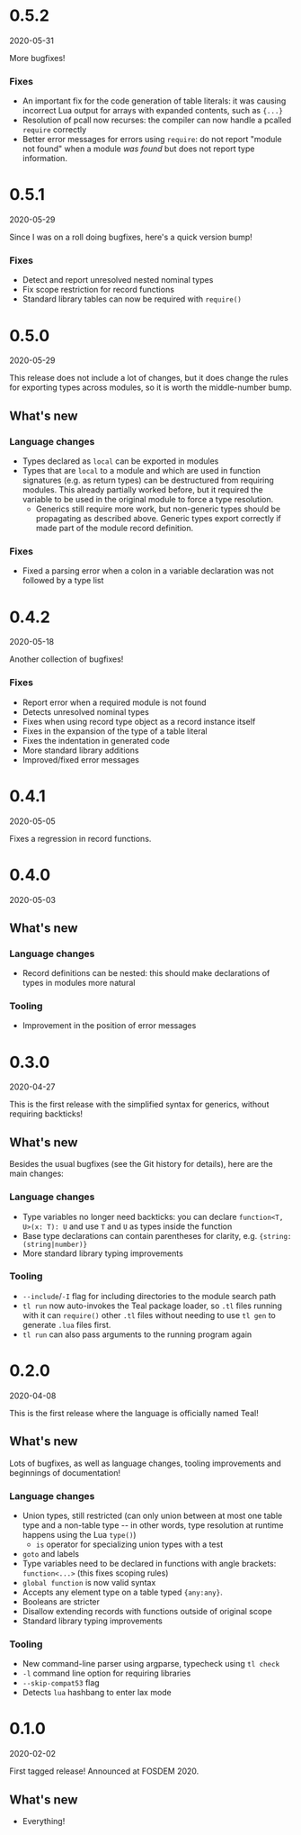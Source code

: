# 0.5.2

2020-05-31

More bugfixes!

### Fixes

* An important fix for the code generation of table literals:
  it was causing incorrect Lua output for arrays with expanded
  contents, such as `{...}`
* Resolution of pcall now recurses: the compiler can now handle a
  pcalled `require` correctly
* Better error messages for errors using `require`: do not
  report "module not found" when a module _was found_ but does
  not report type information.

# 0.5.1

2020-05-29

Since I was on a roll doing bugfixes, here's a quick version bump!

### Fixes

* Detect and report unresolved nested nominal types
* Fix scope restriction for record functions
* Standard library tables can now be required with `require()`

# 0.5.0

2020-05-29

This release does not include a lot of changes, but it does change
the rules for exporting types across modules, so it is worth the
middle-number bump.

## What's new

### Language changes

* Types declared as `local` can be exported in modules
* Types that are `local` to a module and which are used in
  function signatures (e.g. as return types) can be destructured
  from requiring modules. This already partially worked before,
  but it required the variable to be used in the original
  module to force a type resolution.
  * Generics still require more work, but non-generic types
    should be propagating as described above. Generic types
    export correctly if made part of the module record definition.

### Fixes

* Fixed a parsing error when a colon in a variable declaration
  was not followed by a type list

# 0.4.2

2020-05-18

Another collection of bugfixes!

### Fixes

* Report error when a required module is not found
* Detects unresolved nominal types
* Fixes when using record type object as a record instance itself
* Fixes in the expansion of the type of a table literal
* Fixes the indentation in generated code
* More standard library additions
* Improved/fixed error messages

# 0.4.1

2020-05-05

Fixes a regression in record functions.

# 0.4.0

2020-05-03

## What's new

### Language changes

* Record definitions can be nested: this should make
  declarations of types in modules more natural

### Tooling

* Improvement in the position of error messages

# 0.3.0

2020-04-27

This is the first release with the simplified syntax
for generics, without requiring backticks!

## What's new

Besides the usual bugfixes (see the Git history for
details), here are the main changes:

### Language changes

* Type variables no longer need backticks: you can
  declare `function<T, U>(x: T): U` and use `T` and
  `U` as types inside the function
* Base type declarations can contain parentheses for
  clarity, e.g. `{string: (string|number)}`
* More standard library typing improvements

### Tooling

* `--include`/`-I` flag for including directories
  to the module search path
* `tl run` now auto-invokes the Teal package loader,
  so `.tl` files running with it can `require()`
  other `.tl` files without needing to use `tl gen`
  to generate `.lua` files first.
* `tl run` can also pass arguments to the running
  program again

# 0.2.0

2020-04-08

This is the first release where the language is
officially named Teal!

## What's new

Lots of bugfixes, as well as language changes, tooling
improvements and beginnings of documentation!

### Language changes

* Union types, still restricted (can only union between
  at most one table type and a non-table type -- in other
  words, type resolution at runtime happens using the
  Lua `type()`)
  * `is` operator for specializing union types with a test
* `goto` and labels
* Type variables need to be declared in functions with
  angle brackets: `function<...>` (this fixes scoping rules)
* `global function` is now valid syntax
* Accepts any element type on a table typed `{any:any}`.
* Booleans are stricter
* Disallow extending records with functions outside of
  original scope
* Standard library typing improvements

### Tooling

* New command-line parser using argparse,
  typecheck using `tl check`
* `-l` command line option for requiring libraries
* `--skip-compat53` flag
* Detects `lua` hashbang to enter lax mode

# 0.1.0

2020-02-02

First tagged release! Announced at FOSDEM 2020.

## What's new

* Everything!

